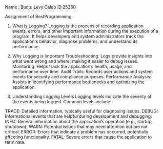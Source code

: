 Name : Buntu Levy Caleb
ID:25250

Assignment of BestProgramming


1. What is Logging?
Logging is the process of recording application events, errors, and other important information during the execution of a program. It helps developers and system administrators track the application's behavior, diagnose problems, and understand its performance.

2. Why Logging is Important
Troubleshooting: Logs provide insights into what went wrong and where, making it easier to debug issues.
Monitoring: Helps track the application’s health, usage, and performance over time.
Audit Trails: Records user actions and system events for security and compliance purposes.
Performance Analysis: Assists in identifying performance bottlenecks and optimizing the application.

3. Understanding Logging Levels
Logging levels indicate the severity of the events being logged. Common levels include:

TRACE: Detailed information, typically useful for diagnosing issues.
DEBUG: Informational events that are helpful during development and debugging.
INFO: General information about the application’s operation (e.g., startup, shutdown).
WARN: Potential issues that may need attention but are not critical.
ERROR: Errors that indicate a problem has occurred, potentially affecting functionality.
FATAL: Severe errors that cause the application to terminate.
